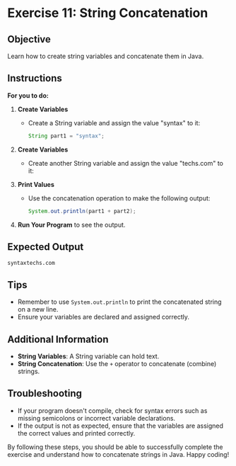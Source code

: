 # Exercise 11: String Concatenation

## Objective
Learn how to create string variables and concatenate them in Java.

## Instructions

**For you to do:**

1. **Create Variables**
    - Create a String variable and assign the value "syntax" to it:
      ```java
      String part1 = "syntax";
      ```

2. **Create Variables**
    - Create another String variable and assign the value "techs.com" to it:

3. **Print Values**
    - Use the concatenation operation to make the following output:
      ```java
      System.out.println(part1 + part2);
      ```

4. **Run Your Program** to see the output.

## Expected Output
```
syntaxtechs.com
```

## Tips
- Remember to use `System.out.println` to print the concatenated string on a new line.
- Ensure your variables are declared and assigned correctly.

## Additional Information
- **String Variables**: A String variable can hold text.
- **String Concatenation**: Use the `+` operator to concatenate (combine) strings.

## Troubleshooting
- If your program doesn't compile, check for syntax errors such as missing semicolons or incorrect variable declarations.
- If the output is not as expected, ensure that the variables are assigned the correct values and printed correctly.

By following these steps, you should be able to successfully complete the exercise and understand how to concatenate strings in Java. Happy coding!
